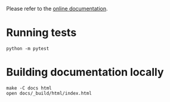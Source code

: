 Please refer to the [online documentation](https://computational-audition-lab.gitlab.io/psynet/).

# Running tests

```
python -m pytest
```

# Building documentation locally

```
make -C docs html
open docs/_build/html/index.html
```